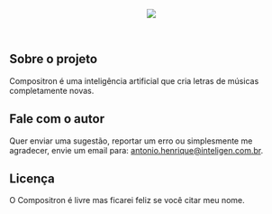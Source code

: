 <p align="center"><img src="https://res.cloudinary.com/antoniointeligen/image/upload/c_scale,q_100,w_450/v1584478013/logo_uzu5we.png"></p>

<br/>

## Sobre o projeto
Compositron é uma inteligência artificial que cria letras de músicas completamente novas.

## Fale com o autor
Quer enviar uma sugestão, reportar um erro ou simplesmente me agradecer, envie um email para: antonio.henrique@inteligen.com.br.

## Licença
O Compositron é livre mas ficarei feliz se você citar meu nome.
